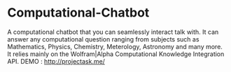 # Computational-Chatbot
A computational chatbot that you can seamlessly interact talk with. 
It can answer any computational question ranging from subjects 
such as Mathematics, Physics, Chemistry, Meterology, Astronomy and many more. 
It relies mainly on the Wolfram|Alpha Computational Knowledge Integration API.
DEMO : http://projectask.me/
